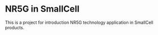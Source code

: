 NR5G in SmallCell
========================

This is a project for introduction NR5G technology application in SmallCell products.
